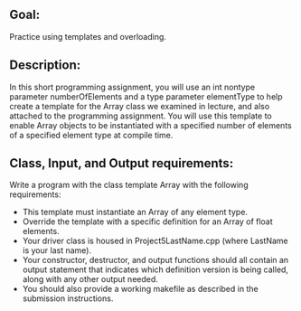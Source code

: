 Goal:
-------

Practice using templates and overloading.


Description:
------------------

In this short programming assignment, you will use an int nontype parameter numberOfElements and a type parameter elementType to help create a template for the Array class we examined in lecture, and also attached to the programming assignment. You will use this template to enable Array objects to be instantiated with a specified number of elements of a specified element type at compile time.


Class, Input, and Output requirements:
--------------------------------------

Write a program with the class template Array with the following requirements:
+ This template must instantiate an Array of any element type.
+ Override the template with a specific definition for an Array of float elements.
+ Your driver class is housed in Project5LastName.cpp (where LastName is your last name).
+ Your constructor, destructor, and output functions should all contain an output statement that indicates which definition version is being called, along with any other output needed.
+ You should also provide a working makefile as described in the submission instructions.
